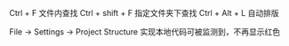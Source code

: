 Ctrl + F		文件内查找
Ctrl + shift + F	指定文件夹下查找
Ctrl + Alt + L		自动排版

File -> Settings -> Project Structure 实现本地代码可被监测到，不再显示红色
